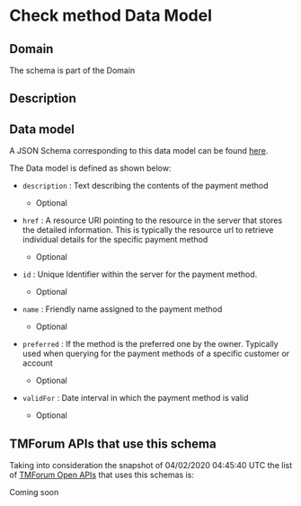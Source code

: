 # Check method Data Model

## Domain

The  schema is part of the  Domain

## Description



## Data model

A JSON Schema corresponding to this data model can be found
[here](https://github.com/tmforum-rand/schemas/blob/candidates/Customer/CheckMethod.schema.json).

The Data model is defined as shown below:
- `description` : Text describing the contents of the payment method

  - Optional

- `href` : A resource URI pointing to the resource in the server that stores the detailed information. This is typically the resource url to retrieve individual details for the specific payment method

  - Optional

- `id` : Unique Identifier within the server for the payment method.

  - Optional

- `name` : Friendly name assigned to the payment method

  - Optional

- `preferred` : If the method is the preferred one by the owner. Typically used when querying for the payment methods of a specific customer or account

  - Optional

- `validFor` : Date interval in which the payment method is valid

  - Optional





## TMForum APIs that use this schema

Taking into consideration the snapshot of 04/02/2020 04:45:40 UTC the list of [TMForum Open APIs](https://www.tmforum.org/open-apis/) that uses this schemas is:

Coming soon